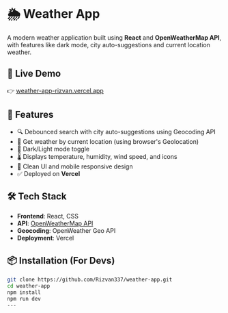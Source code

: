 # 🌦️ Weather App

A modern weather application built using **React** and **OpenWeatherMap API**, with features like dark mode, city auto-suggestions and current location weather.

## 🔗 Live Demo
👉 [weather-app-rizvan.vercel.app](https://weather-app-rizvan.vercel.app)

## 🚀 Features

- 🔍 Debounced search with city auto-suggestions using Geocoding API
- 📍 Get weather by current location (using browser's Geolocation)
- 🌙 Dark/Light mode toggle
- 🌡️ Displays temperature, humidity, wind speed, and icons
- 🎨 Clean UI and mobile responsive design
- ✅ Deployed on **Vercel**

## 🛠️ Tech Stack

- **Frontend**: React, CSS
- **API**: [OpenWeatherMap API](https://openweathermap.org/api)
- **Geocoding**: OpenWeather Geo API
- **Deployment**: Vercel

## 📦 Installation (For Devs)

```bash
git clone https://github.com/Rizvan337/weather-app.git
cd weather-app
npm install
npm run dev
---

